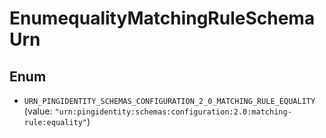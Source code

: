 

# EnumequalityMatchingRuleSchemaUrn

## Enum


* `URN_PINGIDENTITY_SCHEMAS_CONFIGURATION_2_0_MATCHING_RULE_EQUALITY` (value: `"urn:pingidentity:schemas:configuration:2.0:matching-rule:equality"`)




